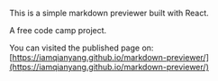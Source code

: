 This is a simple markdown previewer built with React.

A free code camp project.

You can visited the published page on: [https://iamqianyang.github.io/markdown-previewer/](https://iamqianyang.github.io/markdown-previewer/)
